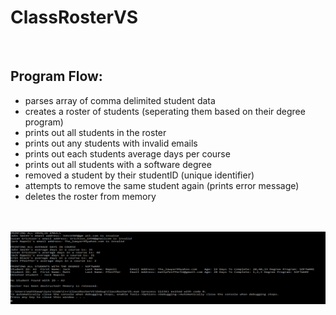 <h1> ClassRosterVS </h1><br>
<p align="center">
  <h2>Program Flow:</h2>
  <ul>
    <li>parses array of comma delimited student data</li>
    <li>creates a roster of students (seperating them based on their degree program)</li>
    <li>prints out all students in the roster</li>
    <li>prints out any students with invalid emails</li>
    <li>prints out each students average days per course</li>
    <li>prints out all students with a software degree</li>
    <li>removed a student by their studentID (unique identifier)</li>
    <li>attempts to remove the same student again (prints error message)</li>
    <li>deletes the roster from memory</li>
  </ul> 
  <br><br>
  <kbd>
    <img src="Images/DebugOutput.png" width="1500">
  </kbd>
</p>
